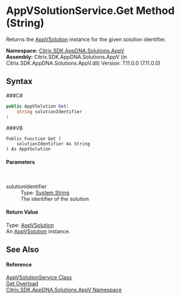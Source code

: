 # AppVSolutionService.Get Method (String)
 

Returns the <a href="T_Citrix_SDK_AppDNA_Solutions_AppV_AppVSolution">AppVSolution</a> instance for the given solution identifier.

**Namespace:**&nbsp;<a href="N_Citrix_SDK_AppDNA_Solutions_AppV">Citrix.SDK.AppDNA.Solutions.AppV</a><br />**Assembly:**&nbsp;Citrix.SDK.AppDNA.Solutions.AppV (in Citrix.SDK.AppDNA.Solutions.AppV.dll) Version: 7.11.0.0 (7.11.0.0)

## Syntax

###C#
```csharp
public AppVSolution Get(
	string solutionIdentifier
)
```

###VB
```vbnet
Public Function Get ( 
	solutionIdentifier As String
) As AppVSolution
```


#### Parameters
&nbsp;<dl><dt>solutionIdentifier</dt><dd>Type: <a href="http://msdn2.microsoft.com/en-us/library/s1wwdcbf" target="_blank">System.String</a><br />The identifier of the solution</dd></dl>

#### Return Value
Type: <a href="T_Citrix_SDK_AppDNA_Solutions_AppV_AppVSolution">AppVSolution</a><br />An <a href="T_Citrix_SDK_AppDNA_Solutions_AppV_AppVSolution">AppVSolution</a> instance.

## See Also


#### Reference
<a href="T_Citrix_SDK_AppDNA_Solutions_AppV_AppVSolutionService">AppVSolutionService Class</a><br /><a href="Overload_Citrix_SDK_AppDNA_Solutions_AppV_AppVSolutionService_Get">Get Overload</a><br /><a href="N_Citrix_SDK_AppDNA_Solutions_AppV">Citrix.SDK.AppDNA.Solutions.AppV Namespace</a><br />